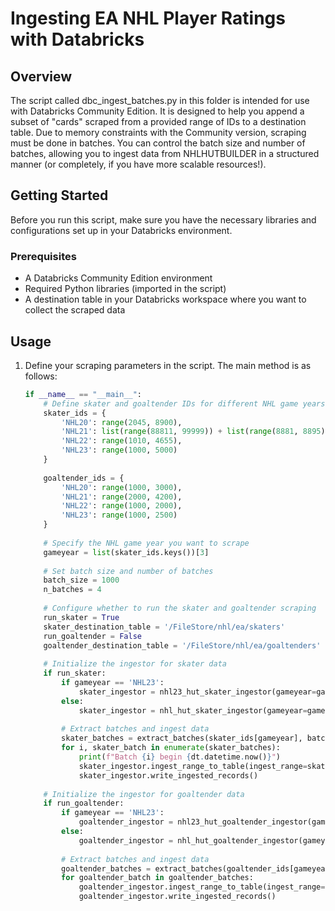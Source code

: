 # Ingesting EA NHL Player Ratings with Databricks

## Overview

The script called dbc_ingest_batches.py in this folder is intended for use with Databricks Community Edition. It is designed to help you append a subset of "cards" scraped from a provided range of IDs to a destination table. Due to memory constraints with the Community version, scraping must be done in batches. You can control the batch size and number of batches, allowing you to ingest data from NHLHUTBUILDER in a structured manner (or completely, if you have more scalable resources!).

## Getting Started

Before you run this script, make sure you have the necessary libraries and configurations set up in your Databricks environment.

### Prerequisites

- A Databricks Community Edition environment
- Required Python libraries (imported in the script)
- A destination table in your Databricks workspace where you want to collect the scraped data

## Usage

1. Define your scraping parameters in the script. The main method is as follows:

   ```python
   if __name__ == "__main__":
       # Define skater and goaltender IDs for different NHL game years
       skater_ids = {
           'NHL20': range(2045, 8900),
           'NHL21': list(range(88811, 99999)) + list(range(8881, 8895)),
           'NHL22': range(1010, 4655),
           'NHL23': range(1000, 5000)
       }
       
       goaltender_ids = {
           'NHL20': range(1000, 3000),
           'NHL21': range(2000, 4200),
           'NHL22': range(1000, 2000),
           'NHL23': range(1000, 2500)
       }
       
       # Specify the NHL game year you want to scrape
       gameyear = list(skater_ids.keys())[3]
       
       # Set batch size and number of batches
       batch_size = 1000
       n_batches = 4
       
       # Configure whether to run the skater and goaltender scraping
       run_skater = True
       skater_destination_table = '/FileStore/nhl/ea/skaters'
       run_goaltender = False
       goaltender_destination_table = '/FileStore/nhl/ea/goaltenders'
       
       # Initialize the ingestor for skater data
       if run_skater:
           if gameyear == 'NHL23':
               skater_ingestor = nhl23_hut_skater_ingestor(gameyear=gameyear, destination_table=skater_destination_table)
           else:
               skater_ingestor = nhl_hut_skater_ingestor(gameyear=gameyear, destination_table=skater_destination_table)
           
           # Extract batches and ingest data
           skater_batches = extract_batches(skater_ids[gameyear], batch_size, n_batches)
           for i, skater_batch in enumerate(skater_batches):
               print(f"Batch {i} begin {dt.datetime.now()}")
               skater_ingestor.ingest_range_to_table(ingest_range=skater_batch)
               skater_ingestor.write_ingested_records()
       
       # Initialize the ingestor for goaltender data
       if run_goaltender:
           if gameyear == 'NHL23':
               goaltender_ingestor = nhl23_hut_goaltender_ingestor(gameyear=gameyear, destination_table=goaltender_destination_table)
           else:
               goaltender_ingestor = nhl_hut_goaltender_ingestor(gameyear=gameyear, destination_table=goaltender_destination_table)
           
           # Extract batches and ingest data
           goaltender_batches = extract_batches(goaltender_ids[gameyear], batch_size, n_batches)
           for goaltender_batch in goaltender_batches:
               goaltender_ingestor.ingest_range_to_table(ingest_range=goaltender_batch)
               goaltender_ingestor.write_ingested_records()

